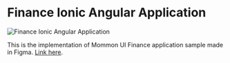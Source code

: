 # Finance Ionic Angular Application

![Finance Ionic Angular Application](https://user-images.githubusercontent.com/47753684/116434026-e591c700-a7fe-11eb-9945-de8d3aa93774.png)

This is the implementation of Mommon UI Finance application sample made in Figma. [Link here](https://www.figma.com/community/file/903040283112545908).
